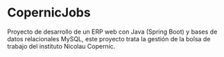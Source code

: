 # CopernicJobs
Proyecto de desarrollo de un ERP web con Java (Spring Boot) y bases de datos relacionales MySQL, este proyecto trata la gestión de la bolsa de trabajo del instituto Nicolau Copernic.
